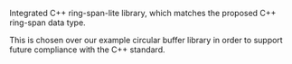 Integrated C++ ring-span-lite library, which matches the proposed C++ ring-span data type.

This is chosen over our example circular buffer library in order to support future compliance with the C++ standard.
